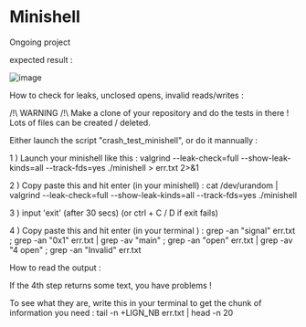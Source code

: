 # Minishell
Ongoing project

expected result :


![image](https://github.com/willrsq1/Minishell/assets/117649637/25c90a6b-1602-4e09-82bd-86cc814001d3)

How to check for leaks, unclosed opens, invalid reads/writes :

/!\ WARNING /!\ Make a clone of your repository and do the tests in there ! Lots of files can be created / deleted.

Either launch the script "crash_test_minishell", or do it mannually :

1 ) Launch your minishell like this : valgrind --leak-check=full --show-leak-kinds=all --track-fds=yes ./minishell > err.txt 2>&1

2 ) Copy paste this and hit enter (in your minishell) : cat /dev/urandom | valgrind --leak-check=full --show-leak-kinds=all --track-fds=yes ./minishell

3 ) input 'exit' (after 30 secs) (or ctrl + C / D if exit fails)

4 ) Copy paste this and hit enter (in your terminal ) : grep -an "signal" err.txt ; grep -an "0x1" err.txt | grep -av "main"  ; grep -an "open" err.txt | grep -av "4 open" ; grep -an "Invalid" err.txt

How to read the output :

If the 4th step returns some text, you have problems !

To see what they are, write this in your terminal to get the chunk of information you need : tail -n +LIGN_NB err.txt | head -n 20
